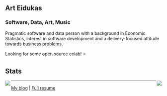 ## Art Eidukas

### Software, Data, Art, Music

Pragmatic software and data person with a background in Economic Statistics,
interest in software development and a delivery-focused attitude towards
business problems. 

Looking for some open source colab! ⭐ 

## Stats
<img align="left" src="https://github-readme-stats.vercel.app/api?username=finnkauski&show_icons=true&count_private=true&theme=radical" />
<img align="right" src="https://github-readme-stats.vercel.app/api/top-langs/?username=finnkauski&langs_count=8&hide=javascript,css,html,jupyter notebook&layout=compact" />

---

[My blog](https://finnkauski.com) | [Full resume](https://finnkauski.github.io/resume)

